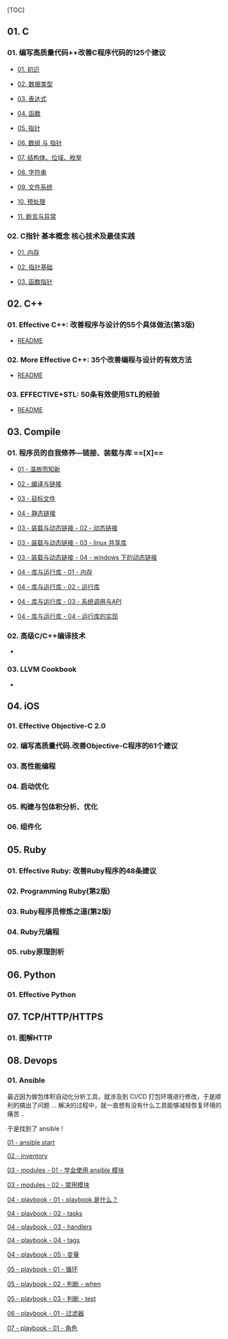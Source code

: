 [TOC]



## 01. C

### 01. 编写高质量代码++改善C程序代码的125个建议

- [01. 初识](./125_Suggestions_Writing_High_Quality_Code_for_c/01/initial.md)

- [02. 数据类型](./125_Suggestions_Writing_High_Quality_Code_for_c/02/data_type.md)

- [03. 表达式](./125_Suggestions_Writing_High_Quality_Code_for_c/03/expression.md)

- [04. 函数](./125_Suggestions_Writing_High_Quality_Code_for_c/04/function.md)

- [05. 指针](./125_Suggestions_Writing_High_Quality_Code_for_c/05/pointer.md)

- [06. 数组 与 指针](./125_Suggestions_Writing_High_Quality_Code_for_c/06/array_pointer.md)

- [07. 结构体、位域、枚举](./125_Suggestions_Writing_High_Quality_Code_for_c/07/struct.md)

- [08. 字符串](./125_Suggestions_Writing_High_Quality_Code_for_c/08/string.md)

- [09. 文件系统](./125_Suggestions_Writing_High_Quality_Code_for_c/09/io.md)

- [10. 预处理](./125_Suggestions_Writing_High_Quality_Code_for_c/10/pre_processing.md)

- [11. 断言与异常](./125_Suggestions_Writing_High_Quality_Code_for_c/11/assert.md)

### 02. C指针 基本概念 核心技术及最佳实践

- [01. 内存](./c_pointer_best_practices/01/memory.md)

- [02. 指针基础](./c_pointer_best_practices/02/point_basic.md)

- [03. 函数指针](./c_pointer_best_practices/03/point_function.md)



## 02. C++

### 01. Effective C++: 改善程序与设计的55个具体做法(第3版)

- [README](./effective_c++/effective.md)

### 02. More Effective C++: 35个改善编程与设计的有效方法

- [README](./more_effective_c++/effective.md)

### 03. EFFECTIVE+STL: 50条有效使用STL的经验

- [README](./effective_stl/effective.md)



## 03. Compile

### 01. 程序员的自我修养—链接、装载与库 ==[X]==

- [01 - 温故而知新](./compile/01/01/README.md)

- [02 - 编译与链接](./compile/01/02/README.md)

- [03 - 目标文件](./compile/01/03/README.md)

- [04 - 静态链接](./compile/01/04/README.md)

- [03 - 装载与动态链接 - 02 - 动态链接](./compile/01/07/README.md)

- [03 - 装载与动态链接 - 03 - linux 共享库](./compile/01/08/README.md)

- [03 - 装载与动态链接 - 04 - windows 下的动态链接](./compile/01/09/README.md)

- [04 - 库与运行库 - 01 - 内存](./compile/01/10/README.md)

- [04 - 库与运行库 - 02 - 运行库](./compile/01/11/README.md)

- [04 - 库与运行库 - 03 - 系统调用与API](./compile/01/12/README.md)

- [04 - 库与运行库 - 04 - 运行库的实现](./compile/01/13/README.md)

### 02. 高级C/C++编译技术

- [](./compile/02/README.md)

### 03. LLVM Cookbook

- [](./compile/03/README.md)



## 04. iOS

### 01. Effective Objective-C 2.0



### 02. 编写高质量代码.改善Objective-C程序的61个建议



### 03. 高性能编程



### 04. 启动优化



### 05. 构建与包体积分析、优化



### 06. 组件化




## 05. Ruby

### 01. Effective Ruby: 改善Ruby程序的48条建议



### 02. Programming Ruby(第2版)



### 03. Ruby程序员修炼之道(第2版)



### 04. Ruby元编程



### 05. ruby原理剖析





## 06. Python

### 01. Effective Python





## 07. TCP/HTTP/HTTPS

### 01. 图解HTTP





## 08. Devops

### 01. Ansible

最近因为做包体积自动化分析工具，就涉及到 CI/CD 打包环境进行修改，于是顺利的搞出了问题 … 解决的过程中，就一直想有没有什么工具能够减轻恢复环境的痛苦 ..

于是找到了 ansible !

[01 - ansible start](./ansible/01/ansible_start.md)

[02 - inventory](./ansible/02/ansible_inventory.md)

[03 - modules - 01 - 学会使用 ansible 模块](./ansible/03/01/ansible_modules.md)

[03 - modules - 02 - 常用模块](./ansible/03/02/ansible_modules.md)

[04 - playbook - 01 - playbook 是什么？](./ansible/03/01/ansible_playbook.md)

[04 - playbook - 02 - tasks](./ansible/04/02/ansible_playbook.md)

[04 - playbook - 03 - handlers](./ansible/04/03/ansible_playbook.md)

[04 - playbook - 04 - tags](./ansible/04/04/ansible_playbook.md)

[04 - playbook - 05 - 变量](./ansible/04/05/ansible_playbook.md)

[05 - playbook - 01 - 循环](./ansible/05/01/ansible_playbook.md)

[05 - playbook - 02 - 判断 - when](./ansible/05/02/ansible_playbook.md)

[05 - playbook - 03 - 判断 - test](./ansible/05/03/ansible_playbook.md)

[06 - playbook - 01 - 过滤器](./ansible/06/ansible_playbook.md)

[07 - playbook - 01 - 角色](./ansible/07/ansible_playbook.md)


